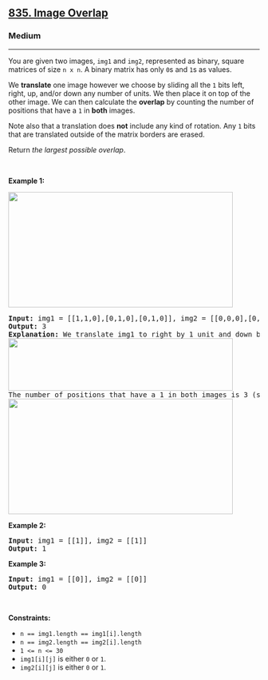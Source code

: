 <h2><a href="https://leetcode.com/problems/image-overlap/">835. Image Overlap</a></h2><h3>Medium</h3><hr><div style="user-select: auto;" data-read-aloud-multi-block="true"><p style="user-select: auto;">You are given two images, <code style="user-select: auto;">img1</code> and <code style="user-select: auto;">img2</code>, represented as binary, square matrices of size <code style="user-select: auto;">n x n</code>. A binary matrix has only <code style="user-select: auto;">0</code>s and <code style="user-select: auto;">1</code>s as values.</p>

<p style="user-select: auto;">We <strong style="user-select: auto;">translate</strong> one image however we choose by sliding all the <code style="user-select: auto;">1</code> bits left, right, up, and/or down any number of units. We then place it on top of the other image. We can then calculate the <strong style="user-select: auto;">overlap</strong> by counting the number of positions that have a <code style="user-select: auto;">1</code> in <strong style="user-select: auto;">both</strong> images.</p>

<p style="user-select: auto;">Note also that a translation does <strong style="user-select: auto;">not</strong> include any kind of rotation. Any <code style="user-select: auto;">1</code> bits that are translated outside of the matrix borders are erased.</p>

<p style="user-select: auto;">Return <em style="user-select: auto;">the largest possible overlap</em>.</p>

<p style="user-select: auto;">&nbsp;</p>
<p style="user-select: auto;"><strong class="example" style="user-select: auto;">Example 1:</strong></p>
<img alt="" src="https://assets.leetcode.com/uploads/2020/09/09/overlap1.jpg" style="width: 450px; height: 231px; user-select: auto;">
<pre style="user-select: auto;"><strong style="user-select: auto;">Input:</strong> img1 = [[1,1,0],[0,1,0],[0,1,0]], img2 = [[0,0,0],[0,1,1],[0,0,1]]
<strong style="user-select: auto;">Output:</strong> 3
<strong style="user-select: auto;">Explanation:</strong> We translate img1 to right by 1 unit and down by 1 unit.
<img alt="" src="https://assets.leetcode.com/uploads/2020/09/09/overlap_step1.jpg" style="width: 450px; height: 105px; user-select: auto;">
The number of positions that have a 1 in both images is 3 (shown in red).
<img alt="" src="https://assets.leetcode.com/uploads/2020/09/09/overlap_step2.jpg" style="width: 450px; height: 231px; user-select: auto;">
</pre>

<p style="user-select: auto;"><strong class="example" style="user-select: auto;">Example 2:</strong></p>

<pre style="user-select: auto;"><strong style="user-select: auto;">Input:</strong> img1 = [[1]], img2 = [[1]]
<strong style="user-select: auto;">Output:</strong> 1
</pre>

<p style="user-select: auto;"><strong class="example" style="user-select: auto;">Example 3:</strong></p>

<pre style="user-select: auto;"><strong style="user-select: auto;">Input:</strong> img1 = [[0]], img2 = [[0]]
<strong style="user-select: auto;">Output:</strong> 0
</pre>

<p style="user-select: auto;">&nbsp;</p>
<p style="user-select: auto;"><strong style="user-select: auto;">Constraints:</strong></p>

<ul style="user-select: auto;">
	<li style="user-select: auto;"><code style="user-select: auto;">n == img1.length == img1[i].length</code></li>
	<li style="user-select: auto;"><code style="user-select: auto;">n == img2.length == img2[i].length</code></li>
	<li style="user-select: auto;"><code style="user-select: auto;">1 &lt;= n &lt;= 30</code></li>
	<li style="user-select: auto;"><code style="user-select: auto;">img1[i][j]</code> is either <code style="user-select: auto;">0</code> or <code style="user-select: auto;">1</code>.</li>
	<li style="user-select: auto;"><code style="user-select: auto;">img2[i][j]</code> is either <code style="user-select: auto;">0</code> or <code style="user-select: auto;">1</code>.</li>
</ul>
</div>